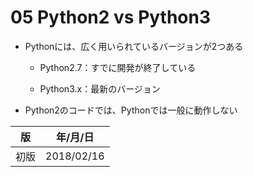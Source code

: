 05 Python2 vs Python3
==================

* Pythonには、広く用いられているバージョンが2つある

    * Python2.7：すでに開発が終了している
    
    * Python3.x：最新のバージョン
    
 * Python2のコードでは、Pythonでは一般に動作しない
 
|  版  |   年/月/日   |
|-----|-----------------|
|初版|2018/02/16|